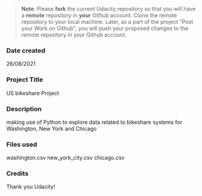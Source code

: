>**Note**: Please **fork** the current Udacity repository so that you will have a **remote** repository in **your** Github account. Clone the remote repository to your local machine. Later, as a part of the project "Post your Work on Github", you will push your proposed changes to the remote repository in your Github account.

### Date created
26/08/2021

### Project Title
US bikeshare Project

### Description
making use of Python to explore data related to bikeshare systems for Washington, New York and Chicago

### Files used
washington.csv
new_york_city.csv
chicago.csv

### Credits
Thank you Udacity!
